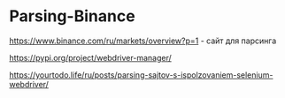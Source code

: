 # Parsing-Binance
https://www.binance.com/ru/markets/overview?p=1 - сайт для парсинга

https://pypi.org/project/webdriver-manager/

https://yourtodo.life/ru/posts/parsing-sajtov-s-ispolzovaniem-selenium-webdriver/
